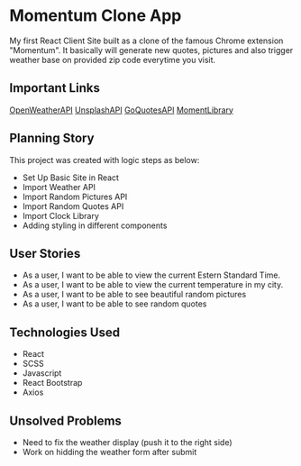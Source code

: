 # Momentum Clone App

My first React Client Site built as a clone of the famous Chrome extension "Momentum".
It basically will generate new quotes, pictures and also trigger weather base on provided zip code everytime you visit.

## Important Links
[OpenWeatherAPI](https://openweathermap.org/api)
[UnsplashAPI](https://unsplash.com/developers)
[GoQuotesAPI](https://goquotes.docs.apiary.io/#reference/get-random-quote(s))
[MomentLibrary](https://momentjs.com/)

## Planning Story
This project was created with logic steps as below:

- Set Up Basic Site in React
- Import Weather API
- Import Random Pictures API
- Import Random Quotes API
- Import Clock Library
- Adding styling in different components

## User Stories
- As a user, I want to be able to view the current Estern Standard Time.
- As a user, I want to be able to view the current temperature in my city.
- As a user, I want to be able to see beautiful random pictures
- As a user, I want to be able to see random quotes

## Technologies Used
- React
- SCSS
- Javascript
- React Bootstrap
- Axios

## Unsolved Problems
- Need to fix the weather display (push it to the right side)
- Work on hidding the weather form after submit